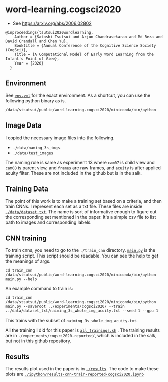 # word-learning.cogsci2020
- See https://arxiv.org/abs/2006.02802
```
@inproceedings{tsutsui2020wordlearning,
	Author = {Satoshi Tsutsui and Arjun Chandrasekaran and Md Reza and David Crandall and Chen Yu},
	Booktitle = {Annual Conference of the Cognitive Science Society (CogSci)},
	Title = {A Computational Model of Early Word Learning from the Infant's Point of View},
	Year = {2020}
  }
```

## Environment
See [`env.yml`](./env.yml) for the exact environment. As a shortcut, you can use the following python binary as is. 
```
/data/stsutsui/public/word-learning.cogsci2020/miniconda/bin/python
```

## Image Data
I copied the necessary image files into the following. 
- `./data/naming_3s_imgs`
- `./data/test_images`


The naming rule is same as experiment 13 where `cam07` is child view and `cam08` is parent view, and `frames` are raw frames, and `acuity` is after applied acuity filter. These are not included in the github but is in the salk. 


## Training Data
The point of this work is to make a training set based on a criteria, and then train CNNs. I represent each set as a txt file. These files are inside [`./data/dataset_txt`](./data/dataset_txt). The name is sort of informative enough to figure out the corresponding set mentioned in the paper. It's a simple csv file to list path to images and corresponding labels. 

## CNN training
To train cnns, you need to go to the `./train_cnn` directory. [`main.py`](./train_cnn/main.py) is the training script. This script should be readable. You can see the help to get the meanings of args.
```
cd train_cnn
/data/stsutsui/public/word-learning.cogsci2020/miniconda/bin/python main.py --help
```

An example command to train is:
```
cd train_cnn
/data/stsutsui/public/word-learning.cogsci2020/miniconda/bin/python main.py --saveroot ../experiments/cogsci2020/ --train  ../data/dataset_txt/naiming_3s_whole_img_acuity.txt --seed 1 --gpu 1
```
This trains with the subset of `naiming_3s_whole_img_acuity.txt`. 
  
All the training I did for this paper is [`all_trainings.sh`](./train_cnn/all_trainings.sh)  . The training results are in `./experiments/cogsci2020-reported/`, which is included in the salk, but not in this github repository.

## Results
The results plot used in the paper is in [`./results`](./results). The code to make these plots are [`./ipython/results-cnn-train-reported-cogsci2020.ipynb`](./ipython/results-cnn-train-reported-cogsci2020.ipynb)
